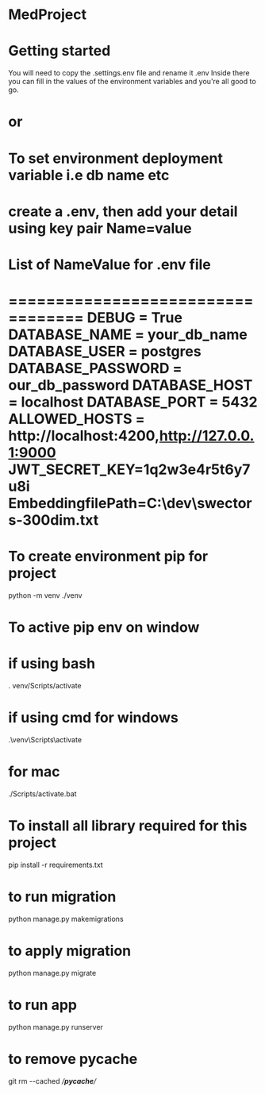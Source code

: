# MedProject

# Getting started
You will need to copy the .settings.env file and rename it .env
Inside there you can fill in the values of the environment variables and you're all good to go.

# or

# To set environment deployment variable i.e db name etc
create a .env, then add your detail using key pair
Name=value
===================================
List of NameValue for .env file
===================================
==================================
DEBUG = True
DATABASE_NAME = your_db_name
DATABASE_USER = postgres
DATABASE_PASSWORD = our_db_password
DATABASE_HOST = localhost
DATABASE_PORT = 5432
ALLOWED_HOSTS = http://localhost:4200,http://127.0.0.1:9000
JWT_SECRET_KEY=1q2w3e4r5t6y7u8i
EmbeddingfilePath=C:\dev\swectors-300dim.txt
===================================


# To create environment pip for project
python -m venv   ./venv

# To active pip env on window
# if using bash
. venv/Scripts/activate
# if using cmd for windows
.\venv\Scripts\activate
# for mac
./Scripts/activate.bat

# To install all library required for this project
pip install -r requirements.txt

# to run migration
python manage.py makemigrations

# to apply migration
python manage.py migrate

# to run app
python manage.py runserver

# to remove __pycache__
git rm --cached */__pycache__/*



